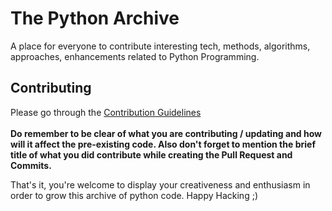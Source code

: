 # The Python Archive
A place for everyone to contribute interesting tech, methods, algorithms, approaches, enhancements related to Python Programming.

## Contributing
Please go through the [Contribution Guidelines](CONTRIBUTING.md) <br><br>
**Do remember to be clear of what you are contributing / updating and how will it affect the pre-existing code. Also don't forget to mention the brief title of what you did contribute while creating the Pull Request and Commits.**

That's it, you're welcome to display your creativeness and enthusiasm in order to grow this archive of python code. 
Happy Hacking ;)

